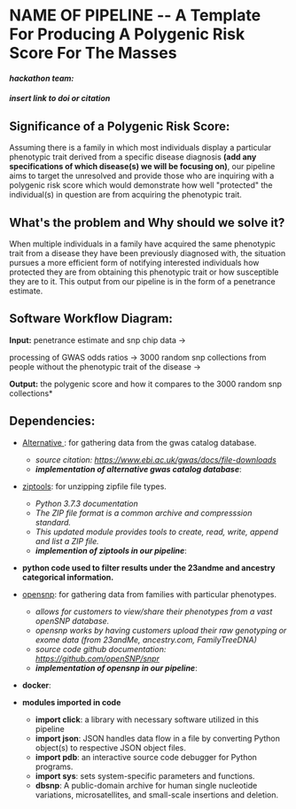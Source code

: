 # **NAME OF PIPELINE** -- A Template For Producing A Polygenic Risk Score For The Masses

#### *hackathon team:*


#### *insert link to doi or citation*
##  Significance of a Polygenic Risk Score:
Assuming there is a family in which most individuals display a particular phenotypic trait derived from a specific disease diagnosis **(add any specifications of which disease(s) we will be focusing on)**, our pipeline aims to target the unresolved and provide those who are inquiring with a polygenic risk score which would demonstrate how well "protected" the individual(s) in question are from acquiring the phenotypic trait.


##   What's the problem and Why should we solve it?
When multiple individuals in a family have acquired the same phenotypic trait from a disease they have been previously diagnosed with, the situation pursues a more efficient form of notifying interested individuals how protected they are from obtaining this phenotypic trait or how susceptible they are to it. This output from our pipeline is in the form of a penetrance estimate. 







## Software Workflow Diagram:
**Input:** penetrance estimate and snp chip data → 

   processing of GWAS odds ratios → 
   3000 random snp collections from people without the phenotypic trait of the disease → 
   
 **Output:** the polygenic score and how it compares to the 3000 random snp collections* 









## Dependencies: 
- [ Alternative ](https://www.ebi.ac.uk/gwas/api/search/downloads/alternative): for gathering data from the gwas catalog database.
   + *source citation: https://www.ebi.ac.uk/gwas/docs/file-downloads*
   + **_implementation of alternative gwas catalog database_**:
- [ziptools](https://docs.python.org/3.7/library/zipfile.html): for unzipping zipfile file types.
   + *Python 3.7.3 documentation*
   + *The ZIP file format is a common archive and compresssion standard.*
   + *This updated module provides tools to create, read, write, append and list a ZIP file.* 
   + **_implemention of ziptools in our pipeline_**:
- **python code used to filter results under the 23andme and ancestry categorical information.**
- [opensnp](https://opensnp.org/): for gathering data from families with particular phenotypes.
   + *allows for customers to view/share their phenotypes from a vast openSNP database.*
   + *opensnp works by having customers upload their raw genotyping or exome data (from 23andMe, ancestry.com, FamilyTreeDNA)*
   + *source code github documentation: https://github.com/openSNP/snpr*
   + **_implementation of opensnp in our pipeline_**:

- **docker**: 




- **modules imported in code**
    + **import click**: a library with necessary software utilized in this pipeline
    + **import json**: JSON handles data flow in a file by converting Python object(s) to respective JSON object files.
    + **import pdb**: an interactive source code debugger for Python programs.
    + **import sys**: sets system-specific parameters and functions. 
    + **dbsnp**: A public-domain archive for human single nucleotide variations, microsatellites, and small-scale insertions and deletion. 






